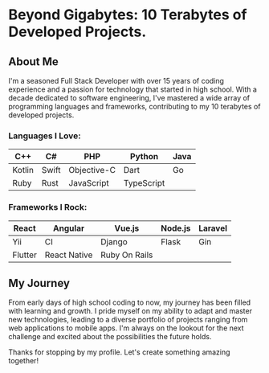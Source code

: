 # Beyond Gigabytes: 10 Terabytes of Developed Projects.

## About Me
I'm a seasoned Full Stack Developer with over 15 years of coding experience and a passion for technology that started in high school. With a decade dedicated to software engineering, I've mastered a wide array of programming languages and frameworks, contributing to my 10 terabytes of developed projects.

### Languages I Love:

| C++       | C#        | PHP       | Python    | Java      |
|-----------|-----------|-----------|-----------|-----------|
| Kotlin    | Swift     | Objective-C | Dart     | Go        |
| Ruby      | Rust      | JavaScript | TypeScript|           |

### Frameworks I Rock:

| React     | Angular   | Vue.js    | Node.js   | Laravel   |
|-----------|-----------|-----------|-----------|-----------|
| Yii       | CI        | Django    | Flask     | Gin       |
| Flutter   | React Native | Ruby On Rails |         |           |


## My Journey
From early days of high school coding to now, my journey has been filled with learning and growth. I pride myself on my ability to adapt and master new technologies, leading to a diverse portfolio of projects ranging from web applications to mobile apps. I'm always on the lookout for the next challenge and excited about the possibilities the future holds.

Thanks for stopping by my profile. Let's create something amazing together!
